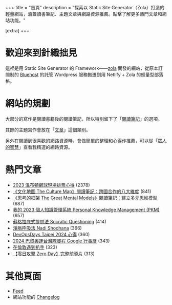 +++
title = "首頁"
description = "探索以 Static Site Generator（Zola）打造的輕量網站，涵蓋讀書筆記、主題文章與網路資源推薦。點擊了解更多熱門文章和網站功能。"

[extra]
+++

# 歡迎來到針織拙見

這裡是用 Static Site Generator 的 Framework——[zola](https://www.getzola.org/documentation/getting-started/overview/) 開發的網站，從原本訂閱制的 [Bluehost](https://www.bluehost.com/) 的託管 Wordpress 服務搬遷到用 Netlify + Zola 的輕量型部落格。

# 網站的規劃

大部分的寫作是閱讀書籍後的閱讀筆記，所以特別留下了「[閱讀筆記](reading-notes/)」的選項。

其餘的主題寫作會放在「[文章](blog/)」這個類別。

另外在閱讀到很喜歡的網路資源時，會做簡單的整理和心得作推薦，可以從「[眾人的智慧](wistom/)」查看我精選的網路資源。

# 熱門文章
* [2023 溫布頓網球現場排票心得](/blog/2023-wimbledon-tennis/) <span class="view-count">(2378)</span>
* [《文化地圖 The Culture Map》閱讀筆記：跨國合作的八大維度](/reading-notes/the-culture-map/) <span class="view-count">(841)</span>
* [《思考的框架 The Great Mental Models》閱讀筆記：建立多元思維模型](/reading-notes/the-great-mental-models/) <span class="view-count">(687)</span>
* [我的 2023 個人知識管理系統 Personal Knowledge Management (PKM)](/blog/2023-personal-knowledge-management/) <span class="view-count">(657)</span>
* [蘇格拉底式提問法 Socratic Questioning](/wisdom/methods/socratic-questioning/) <span class="view-count">(414)</span>
* [淨脈呼吸法 Nadi Shodhana](/wisdom/methods/nadi-shodhana/) <span class="view-count">(366)</span>
* [DevOpsDays Taipei 2024 心得](/blog/2024-devopsdays-taipei/) <span class="view-count">(360)</span>
* [2024 巴黎奧運台灣隊賽程 Google 行事曆](/blog/2024-olympics-taiwan-calendar/) <span class="view-count">(343)</span>
* [在倫敦遇到扒手](/blog/london-pickpocketing/) <span class="view-count">(323)</span>
* [【零日攻擊 Zero Day】完整前導片](/wisdom/videos/zero-day-trailer/) <span class="view-count">(313)</span>


# 其他頁面
* [Feed](/atom.xml)
* 網站功能的 [Changelog](@/changelog/index.md)
